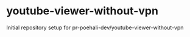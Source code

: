 # youtube-viewer-without-vpn

Initial repository setup for pr-poehali-dev/youtube-viewer-without-vpn